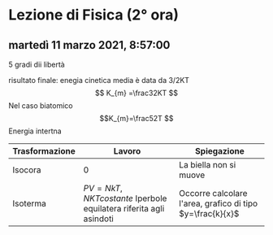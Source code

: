 # Lezione di Fisica (2° ora)

## martedì 11 marzo 2021, 8:57:00

5 gradi dii libertà

risultato finale:
enegia cinetica media è data da 3/2KT
$$
K_{m} =\frac32KT
$$
Nel caso biatomico
$$K_{m}=\frac52T
$$
Energia intertna

|Trasformazione|Lavoro|Spiegazione|
|------------------|--------|------|
|Isocora|0|La biella non si muove|
|Isoterma| $PV=NkT$, $NKT costante$ Iperbole equilatera riferita agli asindoti|Occorre calcolare l'area, grafico di tipo $y=\frac{k}{x}$|
<!--stackedit_data:
eyJoaXN0b3J5IjpbMTk2NzA5NTkzMF19
-->